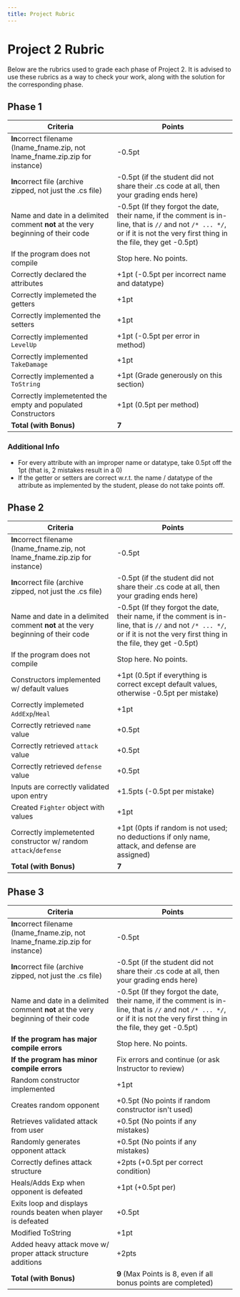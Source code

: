 ```yaml
---
title: Project Rubric
---
```


# Project 2 Rubric

Below are the rubrics used to grade each phase of Project 2. It is advised to use these rubrics as a way to check your work, along with the solution for the corresponding phase.

## Phase 1

| Criteria                                                                         | Points                                                                                                                                                                       |
|----------------------------------------------------------------------------------|------------------------------------------------------------------------------------------------------------------------------------------------------------------------------|
| **In**correct filename (lname_fname.zip, not lname_fname.zip.zip for instance)   | -0.5pt                                                                                                                                                                       |
| **In**correct file (archive zipped, not just the .cs file)                       | -0.5pt (if the student did not share their .cs code at all, then your grading ends here)                                                                                     |
| Name and date in a delimited comment **not** at the very beginning of their code | -0.5pt (If they forgot the date, their name, if the comment is in-line, that is `//` and not `/* ... */`, or if it is not the very first thing in the file, they get -0.5pt) |
| If the program does not compile                                                  | Stop here. No points.                                                                                                                                                        |
| Correctly declared the attributes                                                | +1pt (-0.5pt per incorrect name and datatype)                                                                                                                                |
| Correctly implemeted the getters                                                 | +1pt                                                                                                                                                                         |
| Correctly implemented the setters                                                | +1pt                                                                                                                                                                         |
| Correctly implemented `LevelUp`                                                  | +1pt (-0.5pt per error in method)                                                                                                                                            |
| Correctly implemented `TakeDamage`                                               | +1pt                                                                                                                                                                         |
| Correctly implemented a `ToString`                                               | +1pt (Grade generously on this section)                                                                                                                                      |
| Correctly implemetented the empty and populated Constructors                     | +1pt (0.5pt per method)                                                                                                                                                      |
| **Total (with Bonus)**                                                           | **7**                                                                                                                                                                        |

### Additional Info

- For every attribute with an improper name or datatype, take 0.5pt off the 1pt (that is, 2 mistakes result in a 0)
- If the getter or setters are correct w.r.t. the name / datatype of the attribute as implemented by the student, please do not take points off.

## Phase 2

| Criteria                                                                         | Points                                                                                                                                                                       |
|----------------------------------------------------------------------------------|------------------------------------------------------------------------------------------------------------------------------------------------------------------------------|
| **In**correct filename (lname_fname.zip, not lname_fname.zip.zip for instance)   | -0.5pt                                                                                                                                                                       |
| **In**correct file (archive zipped, not just the .cs file)                       | -0.5pt (if the student did not share their .cs code at all, then your grading ends here)                                                                                     |
| Name and date in a delimited comment **not** at the very beginning of their code | -0.5pt (If they forgot the date, their name, if the comment is in-line, that is `//` and not `/* ... */`, or if it is not the very first thing in the file, they get -0.5pt) |
| If the program does not compile                                                  | Stop here. No points.                                                                                                                                                        |
| Constructors implemented w/ default values                                       | +1pt (0.5pt if everything is correct except default values, otherwise -0.5pt per mistake)                                                                                    |
| Correctly implemeted `AddExp`/`Heal`                                             | +1pt                                                                                                                                                                         |
| Correctly retrieved `name` value                                                 | +0.5pt                                                                                                                                                                       |
| Correctly retrieved `attack` value                                               | +0.5pt                                                                                                                                                                       |
| Correctly retrieved `defense` value                                              | +0.5pt                                                                                                                                                                       |
| Inputs are correctly validated upon entry                                        | +1.5pts (-0.5pt per mistake)                                                                                                                                                 |
| Created `Fighter` object with values                                             | +1pt                                                                                                                                                                         |
| Correctly implemetented constructor w/ random `attack`/`defense`                 | +1pt (0pts if random is not used; no deductions if only name, attack, and defense are assigned)                                                                              |
| **Total (with Bonus)**                                                           | **7**                                                                                                                                                                        |

## Phase 3

| Criteria                                                                         | Points                                                                                                                                                                       |
|----------------------------------------------------------------------------------|------------------------------------------------------------------------------------------------------------------------------------------------------------------------------|
| **In**correct filename (lname_fname.zip, not lname_fname.zip.zip for instance)   | -0.5pt                                                                                                                                                                       |
| **In**correct file (archive zipped, not just the .cs file)                       | -0.5pt (if the student did not share their .cs code at all, then your grading ends here)                                                                                     |
| Name and date in a delimited comment **not** at the very beginning of their code | -0.5pt (If they forgot the date, their name, if the comment is in-line, that is `//` and not `/* ... */`, or if it is not the very first thing in the file, they get -0.5pt) |
| **If the program has major compile errors**                                      | Stop here. No points.                                                                                                                                                        |
| **If the program has minor compile errors**                                      | Fix errors and continue (or ask Instructor to review)                                                                                                                        |
| Random constructor implemented                                                   | +1pt                                                                                                                                                                         |
| Creates random opponent                                                          | +0.5pt (No points if random constructor isn't used)                                                                                                                          |
| Retrieves validated attack from user                                             | +0.5pt (No points if any mistakes)                                                                                                                                           |
| Randomly generates opponent attack                                               | +0.5pt (No points if any mistakes)                                                                                                                                           |
| Correctly defines attack structure                                               | +2pts (+0.5pt per correct condition)                                                                                                                                         |
| Heals/Adds Exp when opponent is defeated                                         | +1pt (+0.5pt per)                                                                                                                                                            |
| Exits loop and displays rounds beaten when player is defeated                    | +0.5pt                                                                                                                                                                       |
| Modified ToString                                                                | +1pt                                                                                                                                                                         |
| Added heavy attack move w/ proper attack structure additions                     | +2pts                                                                                                                                                                        |
| **Total (with Bonus)**                                                           | **9** (Max Points is 8, even if all bonus points are completed)                                                                                                              |